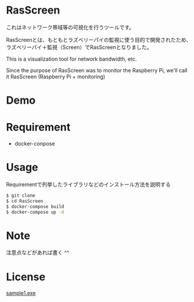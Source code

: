 # RasScreen
これはネットワーク帯域等の可視化を行うツールです。

RasScreenとは、もともとラズベリーパイの監視に使う目的で開発されたため、ラズベリーパイ＋監視（Screen）でRasScreenとなりました。

This is a visualization tool for network bandwidth, etc.

Since the purpose of RasScreen was to monitor the Raspberry Pi, we'll call it RasScreen (Raspberry Pi + monitoring)
# Demo

# Requirement
* docker-conpose

# Usage

Requirementで列挙したライブラリなどのインストール方法を説明する

```bash
$ git clone 
$ cd RasScreen
$ docker-compose build
$ docker-compose up -d
```

# Note

注意点などがあれば書く
^^

# License
[sample1.exe](https://github.com/sample1-exe)

